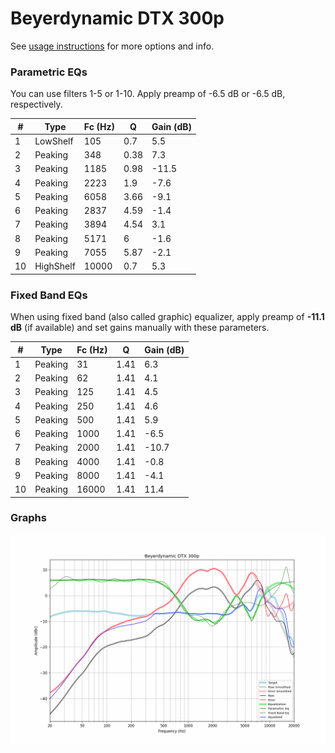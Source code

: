 # Beyerdynamic DTX 300p
See [usage instructions](https://github.com/jaakkopasanen/AutoEq#usage) for more options and info.

### Parametric EQs
You can use filters 1-5 or 1-10. Apply preamp of -6.5 dB or -6.5 dB, respectively.

|   # | Type      |   Fc (Hz) |    Q |   Gain (dB) |
|-----|-----------|-----------|------|-------------|
|   1 | LowShelf  |       105 | 0.7  |         5.5 |
|   2 | Peaking   |       348 | 0.38 |         7.3 |
|   3 | Peaking   |      1185 | 0.98 |       -11.5 |
|   4 | Peaking   |      2223 | 1.9  |        -7.6 |
|   5 | Peaking   |      6058 | 3.66 |        -9.1 |
|   6 | Peaking   |      2837 | 4.59 |        -1.4 |
|   7 | Peaking   |      3894 | 4.54 |         3.1 |
|   8 | Peaking   |      5171 | 6    |        -1.6 |
|   9 | Peaking   |      7055 | 5.87 |        -2.1 |
|  10 | HighShelf |     10000 | 0.7  |         5.3 |

### Fixed Band EQs
When using fixed band (also called graphic) equalizer, apply preamp of **-11.1 dB** (if available) and set gains manually with these parameters.

|   # | Type    |   Fc (Hz) |    Q |   Gain (dB) |
|-----|---------|-----------|------|-------------|
|   1 | Peaking |        31 | 1.41 |         6.3 |
|   2 | Peaking |        62 | 1.41 |         4.1 |
|   3 | Peaking |       125 | 1.41 |         4.5 |
|   4 | Peaking |       250 | 1.41 |         4.6 |
|   5 | Peaking |       500 | 1.41 |         5.9 |
|   6 | Peaking |      1000 | 1.41 |        -6.5 |
|   7 | Peaking |      2000 | 1.41 |       -10.7 |
|   8 | Peaking |      4000 | 1.41 |        -0.8 |
|   9 | Peaking |      8000 | 1.41 |        -4.1 |
|  10 | Peaking |     16000 | 1.41 |        11.4 |

### Graphs
![](./Beyerdynamic%20DTX%20300p.png)
